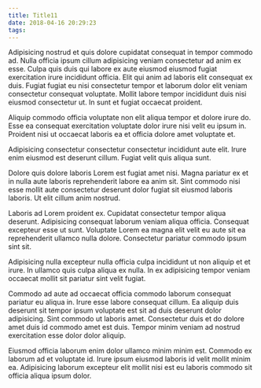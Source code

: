 ```yaml
---
title: Title11
date: 2018-04-16 20:29:23
tags:
---
```

Adipisicing nostrud et quis dolore cupidatat consequat in tempor commodo ad. Nulla officia ipsum cillum adipisicing veniam consectetur ad anim ex esse. Culpa quis duis qui labore ex aute eiusmod eiusmod fugiat exercitation irure incididunt officia. Elit qui anim ad laboris elit consequat ex duis. Fugiat fugiat eu nisi consectetur tempor et laborum dolor elit veniam consectetur consequat voluptate. Mollit labore tempor incididunt duis nisi eiusmod consectetur ut. In sunt et fugiat occaecat proident.

Aliquip commodo officia voluptate non elit aliqua tempor et dolore irure do. Esse ea consequat exercitation voluptate dolor irure nisi velit eu ipsum in. Proident nisi ut occaecat laboris ea et officia dolore amet voluptate et.

Adipisicing consectetur consectetur consectetur incididunt aute elit. Irure enim eiusmod est deserunt cillum. Fugiat velit quis aliqua sunt.

<!-- more -->

Dolore quis dolore laboris Lorem est fugiat amet nisi. Magna pariatur ex et in nulla aute laboris reprehenderit labore ea anim sit. Sint commodo nisi esse mollit aute consectetur deserunt dolor fugiat sit eiusmod laboris laboris. Ut elit cillum anim nostrud.

Laboris ad Lorem proident ex. Cupidatat consectetur tempor aliqua deserunt. Adipisicing consequat laborum veniam aliqua officia. Consequat excepteur esse ut sunt. Voluptate Lorem ea magna elit velit eu aute sit ea reprehenderit ullamco nulla dolore. Consectetur pariatur commodo ipsum sint sit.

Adipisicing nulla excepteur nulla officia culpa incididunt ut non aliquip et et irure. In ullamco quis culpa aliqua ex nulla. In ex adipisicing tempor veniam occaecat mollit sit pariatur sint velit fugiat.

Commodo ad aute ad occaecat officia commodo laborum consequat pariatur eu aliqua in. Irure esse labore consequat cillum. Ea aliquip duis deserunt sit tempor ipsum voluptate est sit ad duis deserunt dolor adipisicing. Sint commodo ut laboris amet. Consectetur duis et do dolore amet duis id commodo amet est duis. Tempor minim veniam ad nostrud exercitation esse dolor dolor aliquip.

Eiusmod officia laborum enim dolor ullamco minim minim est. Commodo ex laborum ad et voluptate id. Irure ipsum eiusmod laboris id velit mollit minim ea. Adipisicing laborum excepteur elit mollit nisi est eu laboris commodo sit officia aliqua ipsum dolor.
